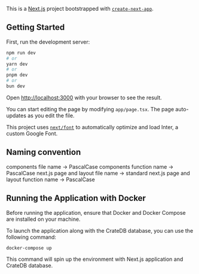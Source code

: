 This is a [Next.js](https://nextjs.org/) project bootstrapped with [`create-next-app`](https://github.com/vercel/next.js/tree/canary/packages/create-next-app).

## Getting Started

First, run the development server:

```bash
npm run dev
# or
yarn dev
# or
pnpm dev
# or
bun dev
```

Open [http://localhost:3000](http://localhost:3000) with your browser to see the result.

You can start editing the page by modifying `app/page.tsx`. The page auto-updates as you edit the file.

This project uses [`next/font`](https://nextjs.org/docs/basic-features/font-optimization) to automatically optimize and load Inter, a custom Google Font.

## Naming convention

components file name -> PascalCase
components function name -> PascalCase
next.js page and layout file name -> standard
next.js page and layout function name -> PascalCase

## Running the Application with Docker

Before running the application, ensure that Docker and Docker Compose are installed on your machine.

To launch the application along with the CrateDB database, you can use the following command:

```bash
docker-compose up
```

This command will spin up the environment with Next.js application and CrateDB database.
